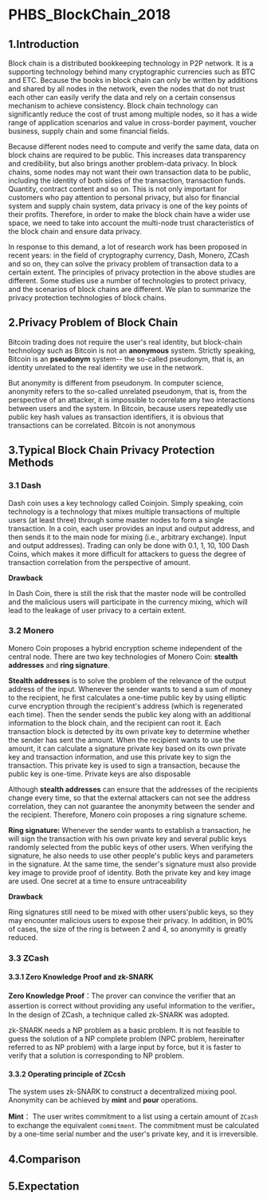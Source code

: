 # PHBS_BlockChain_2018


## 1.Introduction

Block chain is a distributed bookkeeping technology in P2P network. It is a supporting technology behind many cryptographic currencies such as BTC and ETC. Because the books in block chain can only be written by additions and shared by all nodes in the network, even the nodes that do not trust each other can easily verify the data and rely on a certain consensus mechanism to achieve consistency. Block chain technology can significantly reduce the cost of trust among multiple nodes, so it has a wide range of application scenarios and value in cross-border payment, voucher business, supply chain and some financial fields.

Because different nodes need to compute and verify the same data, data on block chains are required to be public. This increases data transparency and credibility, but also brings another problem-data privacy. In block chains, some nodes may not want their own transaction data to be public, including the identity of both sides of the transaction, transaction funds. Quantity, contract content and so on. This is not only important for customers who pay attention to personal privacy, but also for financial system and supply chain system, data privacy is one of the key points of their profits. Therefore, in order to make the block chain have a wider use space, we need to take into account the multi-node trust characteristics of the block chain and ensure data privacy.

In response to this demand, a lot of research work has been proposed in recent years: in the field of cryptography currency, Dash, Monero, ZCash and so on, they can solve the privacy problem of transaction data to a certain extent. The principles of privacy protection in the above studies are different. Some studies use a number of technologies to protect privacy, and the scenarios of block chains are different. We plan to summarize the privacy protection technologies of block chains.

## 2.Privacy Problem of Block Chain

Bitcoin trading does not require the user's real identity, but block-chain technology such as Bitcoin is not an **anonymous** system. Strictly speaking, Bitcoin is an **pseudonym** system-- the so-called pseudonym, that is, an identity unrelated to the real identity we use in the network. 

But anonymity is different from pseudonym. In computer science, anonymity refers to the so-called unrelated pseudonym, that is, from the perspective of an attacker, it is impossible to correlate any two interactions between users and the system. In Bitcoin, because users repeatedly use public key hash values as transaction identifiers, it is obvious that transactions can be correlated. Bitcoin is not anonymous

## 3.Typical Block Chain Privacy Protection Methods

### 3.1 Dash

Dash coin uses a key technology called Coinjoin. Simply speaking, coin technology is a technology that mixes multiple transactions of multiple users (at least three) through some master nodes to form a single transaction. In a coin, each user provides an input and output address, and then sends it to the main node for mixing (i.e., arbitrary exchange). Input and output addresses). Trading can only be done with 0.1, 1, 10, 100 Dash Coins, which makes it more difficult for attackers to guess the degree of transaction correlation from the perspective of amount.

**Drawback**

In Dash Coin, there is still the risk that the master node will be controlled and the malicious users will participate in the currency mixing, which will lead to the leakage of user privacy to a certain extent.

### 3.2 Monero

Monero Coin proposes a hybrid encryption scheme independent of the central node. There are two key technologies of Monero Coin: **stealth addresses** and **ring signature**.

**Stealth addresses** is to solve the problem of the relevance of the output address of the input. Whenever the sender wants to send a sum of money to the recipient, he first calculates a one-time public key by using elliptic curve encryption through the recipient's address (which is regenerated each time). Then the sender sends the public key along with an additional information to the block chain, and the recipient can root it. Each transaction block is detected by its own private key to determine whether the sender has sent the amount. When the recipient wants to use the amount, it can calculate a signature private key based on its own private key and transaction information, and use this private key to sign the transaction. This private key is used to sign a transaction, because the public key is one-time. Private keys are also disposable

Although **stealth addresses** can ensure that the addresses of the recipients change every time, so that the external attackers can not see the address correlation, they can not guarantee the anonymity between the sender and the recipient. Therefore, Monero coin proposes a ring signature scheme.

**Ring signature:** Whenever the sender wants to establish a transaction, he will sign the transaction with his own private key and several public keys randomly selected from the public keys of other users. When verifying the signature, he also needs to use other people's public keys and parameters in the signature. At the same time, the sender's signature must also provide key image to provide proof of identity. Both the private key and key image are used. One secret at a time to ensure untraceability

**Drawback**

Ring signatures still need to be mixed with other users'public keys, so they may encounter malicious users to expose their privacy. In addition, in 90% of cases, the size of the ring is between 2 and 4, so anonymity is greatly reduced.

### 3.3 ZCash

#### 3.3.1 Zero Knowledge Proof and zk-SNARK

**Zero Knowledge Proof**：The prover can convince the verifier that an assertion is correct without providing any useful information to the verifier。In the design of ZCash, a technique called zk-SNARK was adopted.

zk-SNARK needs a NP problem as a basic problem. It is not feasible to guess the solution of a NP complete problem (NPC problem, hereinafter referred to as NP problem) with a large input by force, but it is faster to verify that a solution is corresponding to NP problem.

#### 3.3.2 Operating principle of ZCcsh
The system uses zk-SNARK to construct a decentralized mixing pool. Anonymity can be achieved by **mint** and **pour** operations.

**Mint**： The user writes commitment to a list using a certain amount of `ZCash` to exchange the equivalent `commitment`. The commitment must be calculated by a one-time serial number and the user's private key, and it is irreversible.





## 4.Comparison

## 5.Expectation

